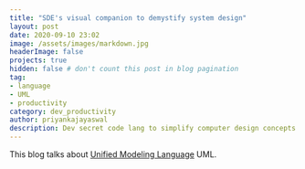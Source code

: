 ```yaml
---
title: "SDE's visual companion to demystify system design"
layout: post
date: 2020-09-10 23:02
image: /assets/images/markdown.jpg
headerImage: false
projects: true
hidden: false # don't count this post in blog pagination
tag:
- language
- UML
- productivity
category: dev_productivity
author: priyankajayaswal
description: Dev secret code lang to simplify computer design concepts.
---
```


This blog talks about [Unified Modeling Language](https://en.wikipedia.org/wiki/Unified_Modeling_Language) UML.
